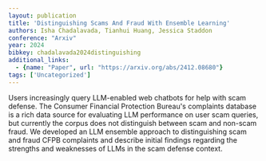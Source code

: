 ```yaml
---
layout: publication
title: 'Distinguishing Scams And Fraud With Ensemble Learning'
authors: Isha Chadalavada, Tianhui Huang, Jessica Staddon
conference: "Arxiv"
year: 2024
bibkey: chadalavada2024distinguishing
additional_links:
  - {name: "Paper", url: "https://arxiv.org/abs/2412.08680"}
tags: ['Uncategorized']
---
```

Users increasingly query LLM-enabled web chatbots for help with scam defense.
The Consumer Financial Protection Bureau's complaints database is a rich data
source for evaluating LLM performance on user scam queries, but currently the
corpus does not distinguish between scam and non-scam fraud. We developed an
LLM ensemble approach to distinguishing scam and fraud CFPB complaints and
describe initial findings regarding the strengths and weaknesses of LLMs in the
scam defense context.
